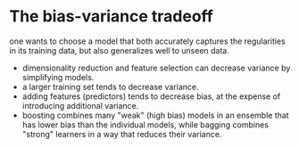 The bias-variance tradeoff 
===

one wants to choose a model that both accurately captures the regularities in its training data, but also generalizes well to unseen data.

* dimensionality reduction and feature selection can decrease variance by simplifying models. 
* a larger training set tends to decrease variance. 
* adding features (predictors) tends to decrease bias, at the expense of introducing additional variance.
* boosting combines many "weak" (high bias) models in an ensemble that has lower bias than the individual models, while bagging combines "strong" learners in a way that reduces their variance.
